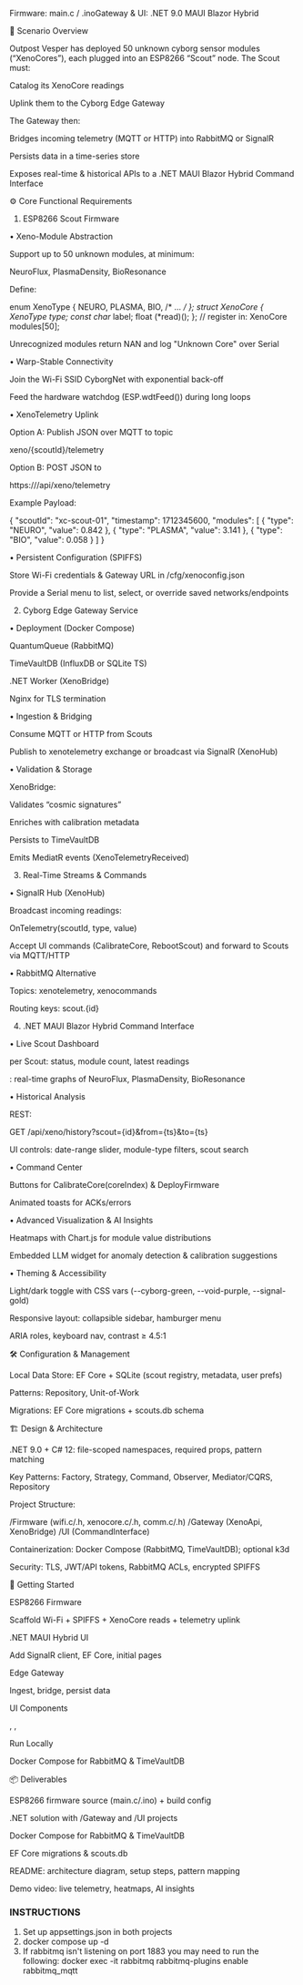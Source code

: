 Firmware: main.c / .inoGateway & UI: .NET 9.0 MAUI Blazor Hybrid

📜 Scenario Overview

Outpost Vesper has deployed 50 unknown cyborg sensor modules (“XenoCores”), each plugged into an ESP8266 “Scout” node. The Scout must:

Catalog its XenoCore readings

Uplink them to the Cyborg Edge Gateway

The Gateway then:

Bridges incoming telemetry (MQTT or HTTP) into RabbitMQ or SignalR

Persists data in a time-series store

Exposes real-time & historical APIs to a .NET MAUI Blazor Hybrid Command Interface

⚙️ Core Functional Requirements

1. ESP8266 Scout Firmware

• Xeno-Module Abstraction

Support up to 50 unknown modules, at minimum:

NeuroFlux, PlasmaDensity, BioResonance

Define:

enum XenoType { NEURO, PLASMA, BIO, /* … */ };
struct XenoCore {
    XenoType    type;
    const char* label;
    float     (*read)();
};
// register in: XenoCore modules[50];

Unrecognized modules return NAN and log "Unknown Core" over Serial

• Warp-Stable Connectivity

Join the Wi-Fi SSID CyborgNet with exponential back-off

Feed the hardware watchdog (ESP.wdtFeed()) during long loops

• XenoTelemetry Uplink

Option A: Publish JSON over MQTT to topic

xeno/{scoutId}/telemetry

Option B: POST JSON to

https://<gateway>/api/xeno/telemetry

Example Payload:

{
  "scoutId":   "xc-scout-01",
  "timestamp": 1712345600,
  "modules": [
    { "type": "NEURO",  "value": 0.842 },
    { "type": "PLASMA", "value": 3.141 },
    { "type": "BIO",    "value": 0.058 }
  ]
}

• Persistent Configuration (SPIFFS)

Store Wi-Fi credentials & Gateway URL in /cfg/xenoconfig.json

Provide a Serial menu to list, select, or override saved networks/endpoints

2. Cyborg Edge Gateway Service

• Deployment (Docker Compose)

QuantumQueue (RabbitMQ)

TimeVaultDB (InfluxDB or SQLite TS)

.NET Worker (XenoBridge)

Nginx for TLS termination

• Ingestion & Bridging

Consume MQTT or HTTP from Scouts

Publish to xenotelemetry exchange or broadcast via SignalR (XenoHub)

• Validation & Storage

XenoBridge:

Validates “cosmic signatures”

Enriches with calibration metadata

Persists to TimeVaultDB

Emits MediatR events (XenoTelemetryReceived)

3. Real-Time Streams & Commands

• SignalR Hub (XenoHub)

Broadcast incoming readings:

OnTelemetry(scoutId, type, value)

Accept UI commands (CalibrateCore, RebootScout) and forward to Scouts via MQTT/HTTP

• RabbitMQ Alternative

Topics: xenotelemetry, xenocommands

Routing keys: scout.{id}

4. .NET MAUI Blazor Hybrid Command Interface

• Live Scout Dashboard

<ScoutCard> per Scout: status, module count, latest readings

<FluxChart>: real-time graphs of NeuroFlux, PlasmaDensity, BioResonance

• Historical Analysis

REST:

GET /api/xeno/history?scout={id}&from={ts}&to={ts}

UI controls: date-range slider, module-type filters, scout search

• Command Center

Buttons for CalibrateCore(coreIndex) & DeployFirmware

Animated toasts for ACKs/errors

• Advanced Visualization & AI Insights

Heatmaps with Chart.js for module value distributions

Embedded LLM widget for anomaly detection & calibration suggestions

• Theming & Accessibility

Light/dark toggle with CSS vars (--cyborg-green, --void-purple, --signal-gold)

Responsive layout: collapsible sidebar, hamburger menu

ARIA roles, keyboard nav, contrast ≥ 4.5:1

🛠 Configuration & Management

Local Data Store: EF Core + SQLite (scout registry, metadata, user prefs)

Patterns: Repository, Unit-of-Work

Migrations: EF Core migrations + scouts.db schema

🏗 Design & Architecture

.NET 9.0 + C# 12: file-scoped namespaces, required props, pattern matching

Key Patterns: Factory, Strategy, Command, Observer, Mediator/CQRS, Repository

Project Structure:

/Firmware   (wifi.c/.h, xenocore.c/.h, comm.c/.h)
/Gateway    (XenoApi, XenoBridge)
/UI         (CommandInterface)

Containerization: Docker Compose (RabbitMQ, TimeVaultDB); optional k3d

Security: TLS, JWT/API tokens, RabbitMQ ACLs, encrypted SPIFFS

🚀 Getting Started

ESP8266 Firmware

Scaffold Wi-Fi + SPIFFS + XenoCore reads + telemetry uplink

.NET MAUI Hybrid UI

Add SignalR client, EF Core, initial pages

Edge Gateway

Ingest, bridge, persist data

UI Components

<ScoutCard>, <FluxChart>, <CommandPanel>

Run Locally

Docker Compose for RabbitMQ & TimeVaultDB

📦 Deliverables

ESP8266 firmware source (main.c/.ino) + build config

.NET solution with /Gateway and /UI projects

Docker Compose for RabbitMQ & TimeVaultDB

EF Core migrations & scouts.db

README: architecture diagram, setup steps, pattern mapping

Demo video: live telemetry, heatmaps, AI insights

### INSTRUCTIONS ###
1. Set up appsettings.json in both projects
2. docker compose up -d
3. If rabbitmq isn't listening on port 1883 you may need to run the following:
     docker exec -it rabbitmq rabbitmq-plugins enable rabbitmq_mqtt
